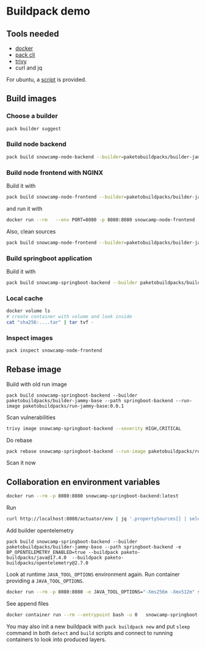 # Buildpack demo

## Tools needed

* [docker](https://docs.docker.com/engine/install/)
* [pack cli](https://buildpacks.io/docs/for-platform-operators/how-to/integrate-ci/pack/#pack-cli)
* [trivy](https://trivy.dev/v0.18.3/installation/)
* curl and jq

For ubuntu, a [script](./init-vm.sh) is provided.

## Build images

### Choose a builder

```bash
pack builder suggest
```

### Build node backend

```bash
pack build snowcamp-node-backend --builder=paketobuildpacks/builder-jammy-base --path ./node-backend/
```

### Build node frontend with NGINX

Build it with

```bash
pack build snowcamp-node-frontend --builder=paketobuildpacks/builder-jammy-base --path ./node-frontend/
```

and run it with

```bash
docker run --rm   --env PORT=8080 -p 8080:8080 snowcamp-node-frontend
```

Also, clean sources

```bash
pack build snowcamp-node-frontend --builder=paketobuildpacks/builder-jammy-base --path ./node-frontend/ --env BP_INCLUDE_FILES='dist/node-frontend/browser/*'
```

### Build springboot application

Build it with

```bash
pack build snowcamp-springboot-backend --builder paketobuildpacks/builder-jammy-base --path springboot-backend/
```

### Local cache

```bash
docker volume ls
# create container with volume and look inside
cat "sha256:....tar" | tar tvf -
```

### Inspect images

```bash
pack inspect snowcamp-node-frontend
```

## Rebase image 

Build with old run image 

```
pack build snowcamp-springboot-backend --builder paketobuildpacks/builder-jammy-base --path springboot-backend --run-image paketobuildpacks/run-jammy-base:0.0.1
```

Scan vulnerabilities

```bash
trivy image snowcamp-springboot-backend --severity HIGH,CRITICAL
```


Do rebase

```bash
pack rebase snowcamp-springboot-backend --run-image paketobuildpacks/run-jammy-base:latest --force
```

Scan it now

## Collaboration en environment variables


```bash
docker run --rm -p 8080:8080 snowcamp-springboot-backend:latest 
```

Run 

```bash
curl http://localhost:8080/actuator/env | jq '.propertySources[] | select(.name == "systemEnvironment")| .properties.JAVA_TOOL_OPTIONS.value'
```

Add builder opentelemetry

```
pack build snowcamp-springboot-backend --builder paketobuildpacks/builder-jammy-base --path springboot-backend -e BP_OPENTELEMETRY_ENABLED=true --buildpack paketo-buildpacks/java@17.4.0  --buildpack paketo-buildpacks/opentelemetry@2.7.0
```

Look at runtime `JAVA_TOOL_OPTIONS` environment again. Run container providing a `JAVA_TOOL_OPTIONS`.

```bash
docker run --rm -p 8080:8080 -e JAVA_TOOL_OPTIONS="-Xms256m -Xmx512m" snowcamp-springboot-backend:latest
```

See append files

```bash
docker container run --rm --entrypoint bash -u 0   snowcamp-springboot-backend -c "find /layers/ -type f -name JAVA_TOOL_OPTIONS.append -exec cat {} \; -exec echo '' \; -print"
```

You may also init a new buildpack with `pack buildpack new` and put `sleep` command in both `detect` and `build` scripts and connect to running containers to look into produced layers.
